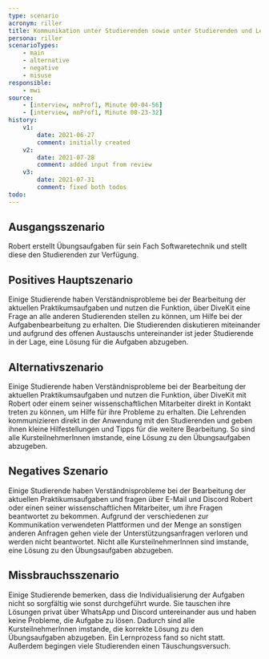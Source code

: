 ```yaml
---
type: scenario
acronym: riller
title: Kommunikation unter Studierenden sowie unter Studierenden und Lehrenden
persona: riller
scenarioTypes:
    - main
    - alternative
    - negative
    - misuse
responsible:
    - mwi
source:
    - [interview, nnProf1, Minute 00-04-56]
    - [interview, nnProf1, Minute 00-23-32]
history:
    v1:
        date: 2021-06-27
        comment: initially created
    v2:
        date: 2021-07-28
        comment: added input from review
    v3: 
        date: 2021-07-31
        comment: fixed both todos
todo:
---
```


## Ausgangsszenario

Robert erstellt Übungsaufgaben für sein Fach Softwaretechnik und stellt diese den Studierenden zur Verfügung.

## Positives Hauptszenario

Einige Studierende haben Verständnisprobleme bei der Bearbeitung der aktuellen Praktikumsaufgaben und nutzen die Funktion, über DiveKit eine Frage an alle anderen Studierenden stellen zu können, um Hilfe bei der Aufgabenbearbeitung zu erhalten. Die Studierenden diskutieren miteinander und aufgrund des offenen Austauschs untereinander ist jeder Studierende in der Lage, eine Lösung für die Aufgaben abzugeben.

## Alternativszenario

Einige Studierende haben Verständnisprobleme bei der Bearbeitung der aktuellen Praktikumsaufgaben und nutzen die Funktion, über DiveKit mit Robert oder einem seiner wissenschaftlichen Mitarbeiter direkt in Kontakt treten zu können, um Hilfe für ihre Probleme zu erhalten. Die Lehrenden kommunizieren direkt in der Anwendung mit den Studierenden und geben ihnen kleine Hilfestellungen und Tipps für die weitere Bearbeitung. So sind alle KursteilnehmerInnen imstande, eine Lösung zu den Übungsaufgaben abzugeben.

## Negatives Szenario

Einige Studierende haben Verständnisprobleme bei der Bearbeitung der aktuellen Praktikumsaufgaben und fragen über E-Mail und Discord Robert oder einen seiner wissenschaftlichen Mitarbeiter, um ihre Fragen beantwortet zu bekommen. Aufgrund der verschiedenen zur Kommunikation verwendeten Plattformen und der Menge an sonstigen anderen Anfragen gehen viele der Unterstützungsanfragen verloren und werden nicht beantwortet. Nicht alle KursteilnehmerInnen sind imstande, eine Lösung zu den Übungsaufgaben abzugeben.

## Missbrauchsszenario

Einige Studierende bemerken, dass die Individualisierung der Aufgaben nicht so sorgfältig wie sonst durchgeführt wurde. Sie tauschen ihre Lösungen privat über WhatsApp und Discord untereinander aus und haben keine Probleme, die Aufgabe zu lösen. Dadurch sind alle KursteilnehmerInnen imstande, die korrekte Lösung zu den Übungsaufgaben abzugeben. Ein Lernprozess fand so nicht statt. Außerdem begingen viele Studierenden einen Täuschungsversuch.